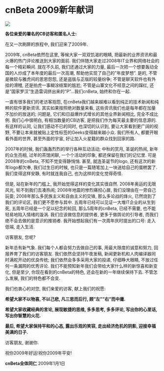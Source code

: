 # cnBeta 2009新年献词

![](https://ws1.sinaimg.cn/large/4b91f9d5ly1fvlvahh7g6j20zk0oeb29.jpg)

**各位亲爱的署名的CB访客和匿名人士:**

在又一次刷屏的旅程中, 我们迎来了2009年.

2009年, cnBeta依然在这里, 等候大家一双双饥渴的眼睛, 把最新的业界资讯和最火爆的热门评论推送到大家的面前.
我们伴随大家走过2008年IT业界和网络社会的每一个精彩瞬间. 就在不久前, 我们还通过大家的力量, 最后一次把一个想要轰动全国的人炒成了本年度的最后一次高潮, 帮助他实现了自己的”年度梦想”. 是的, 不管是微软与雅虎间的恩恩怨怨, 还是盗版与正版的较量纷争; 不管是聊天软件也有外挂的滑稽, 还是拍虎一事糊涂结案的尴尬; 不管是山寨文化不经意之间的蹿红, 还是”国家罗汉”生造雷词挤出来的”P”…我们cnBeta, 始终和你在一起.

一直有很多我们的老访客抱怨, 在cnBeta我们越来越难以看到纯正的技术新闻和纯粹的软件更新资讯. 其实如果按照绝对数量来看, 这些资讯我们也是每年都在加量不加价的放送的; 问题是, 它们和日益爆炸式增长的其他业界新闻相比, 完全不成比例. 我们心中很明白, 有相当数量的CB访客, 是把我们作为每天最主要的信息源的. 有这样的认同, 让我们感动不已的同时, 也深切的认识到, 要让大家看到更广阔的视野, 不要让本来就被贴上定性标签的Geeks变得越来越小众. 我们所有人, 都要开眼看外面的世界, 甚至外面的宇宙, 好让加入火星籍的群众找到回家的路.

2007年的时候, 我们轰轰烈烈的举行各种互动活动; 中秋的赏月, 圣诞的热闹, 新年的众生亮相, 过年的茶馆闲聊, 一个个活动的印象, 都还保留在我们的记忆里. 可是2008年的cnBeta, 不知不觉变得静悄悄. 甚至, 就连圣诞节的logo, 还有这次的新年logo都欠奉, 我们过生日的时候, 也只是一篇随笔加上一块送给自己的蛋糕罢了. 我们变得这样安静, 有时就连我自己, 也为这样的变化觉得奇怪.

但是, 站在新年的门槛上, 我开始觉得这样的变化其实很自然. 2008年奥运的无限风光, 轮不到我们去凑热闹; 2008年地震的惨烈痛彻心扉, 我们没理由在一旁自己玩耍; 2008年那么多民族主义和自由主义的交锋, 那么多论战的烽火, 已然烧到了我们的评论区, 我们更不愿参与其中. 五周年已经可以见证一大堆IT企业的从生到死, 五周年已经是一个足以纪念的轮回, 那么5周年的cnBeta, 已经不需要, 也不能轻易地陷入情绪的漩涡. 我们应该做信息的提供者, 更多于做舆论的引导者, 而我们绝不会去做的是意识的推销者. 我开始想起我们有一次周年庆时提出的口号: 走入低端, 走入生活.

访客朋友, 您呢?

新年总有新气象. 我们每个人都会努力去做自己的事, 用最大限度的诚意和努力, 回报养育了我们的访客朋友. 我们依然会坚持午夜发稿, 新闻更新机和人肉编译器同时满舵开动的优良传统; 我们依然会多多采用大家的投递, 仔细睁大眼睛, 不放过任何一条漏网的优秀评论. 我们不能预知新年我们会带给大家什么样的新惊喜和新变化, 但是至少, 你现在看到的cnBeta的特色, 还会在新的一年继续保持下去. 不管怎么发展, 我们的特色都不会变.

我们也衷心的对您, 我们亲爱的访客, 献上我们的祝愿:

**希望大家不以物喜, 不以己悲, 凡三思而后行, 顾”左””右”而中庸.** 

**希望大家收藏经典的言论, 展现敏捷的思维, 多多思考, 多多评论, 写出你的心里话, 写出你智慧的火花.** 

**最后, 希望大家保持平和的心态, 露出乐观的笑容, 走出经济危机的阴影, 迎接幸福美满的日子.**

访客朋友, 谢谢你.

祝你2009年好运!祝你2009年平安!

**cnBeta全体同仁** 
2009年1月1日

